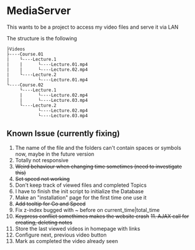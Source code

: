 # MediaServer
This wants to be a project to access my video files and serve it via LAN

The structure is the following

```
├Videos
├----Course.01
|    └----Lecture.1
|    |      └----Lecture.01.mp4
|    |      └----Lecture.02.mp4
|    └----Lecture.2
|           └----Lecture.01.mp4
└----Course.02
     └----Lecture.1
     |      └----Lecture.02.mp4
     |      └----Lecture.03.mp4
     └----Lecture.2
            └----Lecture.02.mp4
            └----Lecture.03.mp4

```


## Known Issue (currently fixing)
1. The name of the file and the folders can't contain spaces or symbols now, maybe in the future version 
2. Totally not responsive
3. ~~Weird behaviour when changing time sometimes (need to investigate this)~~
4. ~~Set speed not working~~
5. Don't keep track of viewed files and completed Topics
6. I have to finish the init script to initialize the Database 
7. Make an "installation" page for the first time one use it
8. ~~Add tooltip for Go and Speed~~
9. Fix z-index bugged with ~ before on current_time|total_time
10. ~~Keypress conflict somethimes makes the website crash~~
~~11. AJAX call for creating, deleting notes~~
12. Store the last viewed videos in homepage with links
13. Configure next, previous video button
14. Mark as completed the video already seen




